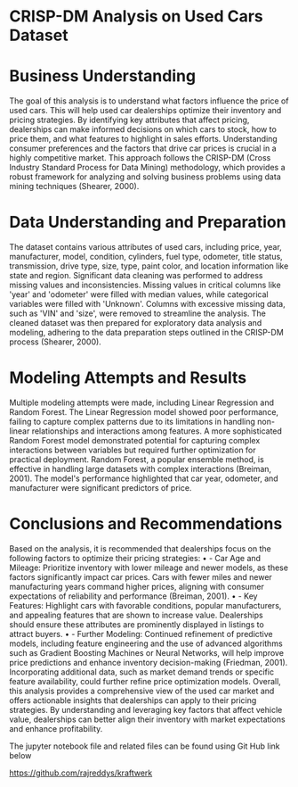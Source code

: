 # CRISP-DM Analysis on Used Cars Dataset

# Business Understanding
The goal of this analysis is to understand what factors influence the price of used cars. This will help used car dealerships optimize their inventory and pricing strategies. By identifying key attributes that affect pricing, dealerships can make informed decisions on which cars to stock, how to price them, and what features to highlight in sales efforts. Understanding consumer preferences and the factors that drive car prices is crucial in a highly competitive market. This approach follows the CRISP-DM (Cross Industry Standard Process for Data Mining) methodology, which provides a robust framework for analyzing and solving business problems using data mining techniques (Shearer, 2000).

# Data Understanding and Preparation
The dataset contains various attributes of used cars, including price, year, manufacturer, model, condition, cylinders, fuel type, odometer, title status, transmission, drive type, size, type, paint color, and location information like state and region. Significant data cleaning was performed to address missing values and inconsistencies. Missing values in critical columns like 'year' and 'odometer' were filled with median values, while categorical variables were filled with 'Unknown'. Columns with excessive missing data, such as 'VIN' and 'size', were removed to streamline the analysis. The cleaned dataset was then prepared for exploratory data analysis and modeling, adhering to the data preparation steps outlined in the CRISP-DM process (Shearer, 2000).


# Modeling Attempts and Results
Multiple modeling attempts were made, including Linear Regression and Random Forest. The Linear Regression model showed poor performance, failing to capture complex patterns due to its limitations in handling non-linear relationships and interactions among features. A more sophisticated Random Forest model demonstrated potential for capturing complex interactions between variables but required further optimization for practical deployment. Random Forest, a popular ensemble method, is effective in handling large datasets with complex interactions (Breiman, 2001). The model's performance highlighted that car year, odometer, and manufacturer were significant predictors of price.



# Conclusions and Recommendations
Based on the analysis, it is recommended that dealerships focus on the following factors to optimize their pricing strategies:
•	- Car Age and Mileage: Prioritize inventory with lower mileage and newer models, as these factors significantly impact car prices. Cars with fewer miles and newer manufacturing years command higher prices, aligning with consumer expectations of reliability and performance (Breiman, 2001).
•	- Key Features: Highlight cars with favorable conditions, popular manufacturers, and appealing features that are shown to increase value. Dealerships should ensure these attributes are prominently displayed in listings to attract buyers.
•	- Further Modeling: Continued refinement of predictive models, including feature engineering and the use of advanced algorithms such as Gradient Boosting Machines or Neural Networks, will help improve price predictions and enhance inventory decision-making (Friedman, 2001). Incorporating additional data, such as market demand trends or specific feature availability, could further refine price optimization models.
Overall, this analysis provides a comprehensive view of the used car market and offers actionable insights that dealerships can apply to their pricing strategies. By understanding and leveraging key factors that affect vehicle value, dealerships can better align their inventory with market expectations and enhance profitability.

The jupyter notebook file and related files can be found using Git Hub link below

https://github.com/rajreddys/kraftwerk

